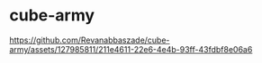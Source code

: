 # cube-army

https://github.com/Revanabbaszade/cube-army/assets/127985811/211e4611-22e6-4e4b-93ff-43fdbf8e06a6

